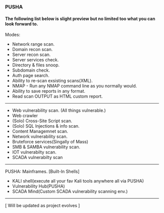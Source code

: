 ### PUSHA

#### The following list below is slight preview but no limited too what you can look forward to.

Modes:

- Network range scan.
- Domain recon scan.
- Server recon scan.
- Server services check.
- Directory & files snoop.
- Subdomain check.
- Auth page search.
- Ability to re-scan exsisting scans(XML).
- NMAP - Run any NMAP command line as you normally would.
- Ability to save reports in any format.
- Read scan OUTPUT as HTML custom report.
--------------
- Web vulnerability scan.
(All things vulnerable.)
- Web crawler
- (Solo) Cross-Site Script scan.
- (Solo) SQL Injections & info scan.
- Content Managemnet scan.
- Network vulnerability scan.
- Bruteforce services(Singally of Mass)
- SMB & SAMBA vulnerability scan. 
- IOT vulnerabilty scan. 
- SCADA vulnerabilty scan 
-----------------------
PUSHA: Mainframes. [Built-In Shells]
- KALI shell(execute all your fav Kali tools anywhere all via PUSHA)
- Vulnerability Hub(PUSHA)
- SCADA Mind(Custom SCADA vulnerability scanning env.)
------------------------------------------

[ Will be updated as project evolves ]

